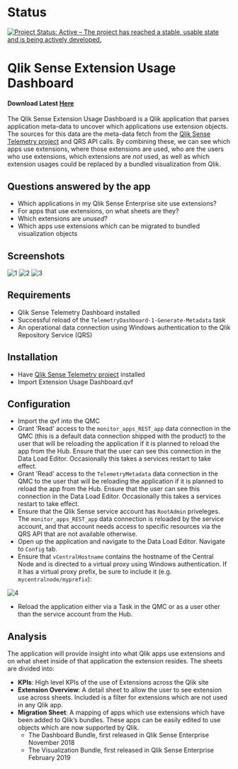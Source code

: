 # Status

[![Project Status: Active – The project has reached a stable, usable state and is being actively developed.](https://www.repostatus.org/badges/latest/active.svg)](https://www.repostatus.org/#active)

# Qlik Sense Extension Usage Dashboard
#### Download Latest [Here](https://github.com/eapowertools/qs-extension-usage-dashboard/releases/latest)
The Qlik Sense Extension Usage Dashboard is a Qlik application that parses application meta-data to uncover which applications use extension objects. The sources for this data are the meta-data fetch from the [Qlik Sense Telemetry project](https://github.com/eapowertools/qs-telemetry-dashboard) and QRS API calls. By combining these, we can see which apps use extensions, where those extensions are used, who are the users who use extensions, which extensions are _not_ used, as well as which extension usages could be replaced by a bundled visualization from Qlik.

## Questions answered by the app

* Which applications in my Qlik Sense Enterprise site use extensions?
* For apps that use extensions, on what sheets are they?
* Which extensions are _unused_? 
* Which apps use extensions which can be migrated to bundled visualization objects

## Screenshots

![1](../assets/qs-extension-usage-1.png)
![2](../assets/qs-extension-usage-2.png)
![3](../assets/qs-extension-usage-3.png)

## Requirements

* Qlik Sense Telemetry Dashboard installed
* Successful reload of the `TelemetryDashboard-1-Generate-Metadata` task
* An operational data connection using Windows authentication to the Qlik Repository Service (QRS)

## Installation

* Have [Qlik Sense Telemetry project](https://github.com/eapowertools/qs-telemetry-dashboard) installed
* Import Extension Usage Dashboard.qvf

## Configuration

* Import the qvf into the QMC
* Grant 'Read' access to the `monitor_apps_REST_app` data connection in the QMC (this is a default data connection shipped with the product) to the user that will be reloading the application if it is planned to reload the app from the Hub. Ensure that the user can see this connection in the Data Load Editor. Occasionally this takes a services restart to take effect.
* Grant 'Read' access to the `TelemetryMetadata` data connection in the QMC to the user that will be reloading the application if it is planned to reload the app from the Hub. Ensure that the user can see this connection in the Data Load Editor. Occasionally this takes a services restart to take effect.
* Ensure that the Qlik Sense service account has `RootAdmin` priveleges. The `monitor_apps_REST_app` data connection is reloaded by the service account, and that account needs access to specific resources via the QRS API that are not available otherwise.
* Open up the application and navigate to the Data Load Editor. Navigate to `Config` tab.
* Ensure that `vCentralHostname` contains the hostname of the Central Node and is directed to a virtual proxy using Windows authentication. If it has a virtual proxy prefix, be sure to include it (e.g. `mycentralnode/myprefix`):

![4](../assets/qs-extension-usage-data_load_editor.png)

* Reload the application either via a Task in the QMC or as a user other than the service account from the Hub.

## Analysis

The application will provide insight into what Qlik apps use extensions and on what sheet inside of that application the extension resides. The sheets are divided into:
* **KPIs**: High level KPIs of the use of Extensions across the Qlik site
* **Extension Overview**: A detail sheet to allow the user to see extension use across sheets. Included is a filter for extensions which are not used in any Qlik app.
* **Migration Sheet**: A mapping of apps which use extensions which have been added to Qlik’s bundles. These apps can be easily edited to use objects which are now supported by Qlik.
  * The Dashboard Bundle, first released in Qlik Sense Enterprise November 2018
  * The Visualization Bundle, first released in Qlik Sense Enterprise February 2019